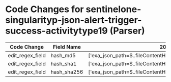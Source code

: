 # Code Changes for sentinelone-singularityp-json-alert-trigger-success-activitytype19 (Parser)

| Code Change | Field Name | 2025.11.1 | 2025.12.1 |
|-------------|------------|-----------|------------|
| edit_regex_field | hash_md5 | ['exa_json_path=$..fileContentHash,exa_regex=^(({hash_md5}\w{32})|({hash_sha1}\w{40})|({hash_sha256}\w{64}))$'] | ['exa_json_path=$..fileContentHash,exa_regex=^(({hash_sha256}\w{64})|({hash_sha1}\w{40})|({hash_md5}\w{32}))$'] |
| edit_regex_field | hash_sha1 | ['exa_json_path=$..fileContentHash,exa_regex=^(({hash_md5}\w{32})|({hash_sha1}\w{40})|({hash_sha256}\w{64}))$'] | ['exa_json_path=$..fileContentHash,exa_regex=^(({hash_sha256}\w{64})|({hash_sha1}\w{40})|({hash_md5}\w{32}))$'] |
| edit_regex_field | hash_sha256 | ['exa_json_path=$..fileContentHash,exa_regex=^(({hash_md5}\w{32})|({hash_sha1}\w{40})|({hash_sha256}\w{64}))$'] | ['exa_json_path=$..fileContentHash,exa_regex=^(({hash_sha256}\w{64})|({hash_sha1}\w{40})|({hash_md5}\w{32}))$'] |